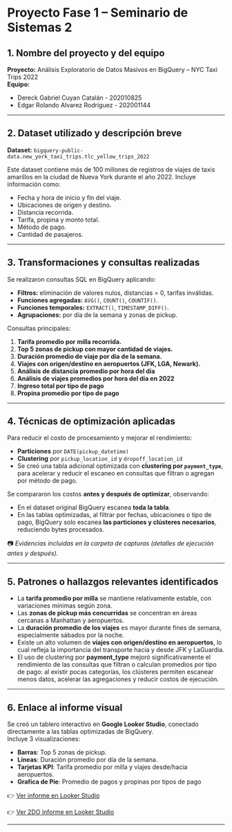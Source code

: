 # Proyecto Fase 1 – Seminario de Sistemas 2

## 1. Nombre del proyecto y del equipo
**Proyecto:** Análisis Exploratorio de Datos Masivos en BigQuery – NYC Taxi Trips 2022  
**Equipo:**  
- Dereck Gabriel Cuyan Catalán - 202010825 
- Edgar Rolando Alvarez Rodriguez - 202001144  
 

---

## 2. Dataset utilizado y descripción breve
**Dataset:** `bigquery-public-data.new_york_taxi_trips.tlc_yellow_trips_2022`  

Este dataset contiene más de 100 millones de registros de viajes de taxis amarillos en la ciudad de Nueva York durante el año 2022. Incluye información como:  
- Fecha y hora de inicio y fin del viaje.  
- Ubicaciones de origen y destino.  
- Distancia recorrida.  
- Tarifa, propina y monto total.  
- Método de pago.  
- Cantidad de pasajeros.  

---

## 3. Transformaciones y consultas realizadas
Se realizaron consultas SQL en BigQuery aplicando:  
- **Filtros:** eliminación de valores nulos, distancias = 0, tarifas inválidas.  
- **Funciones agregadas:** `AVG()`, `COUNT()`, `COUNTIF()`.  
- **Funciones temporales:** `EXTRACT()`, `TIMESTAMP_DIFF()`.  
- **Agrupaciones:** por día de la semana y zonas de pickup.  

Consultas principales:  
1. **Tarifa promedio por milla recorrida.**  
2. **Top 5 zonas de pickup con mayor cantidad de viajes.**  
3. **Duración promedio de viaje por día de la semana.**  
4. **Viajes con origen/destino en aeropuertos (JFK, LGA, Newark).**
5. **Análisis de distancia promedio por hora del día**
6. **Análisis de viajes promedios por hora del día en 2022**
7. **Ingreso total por tipo de pago** 
8. **Propina promedio por tipo de pago**

---
## 4. Técnicas de optimización aplicadas
Para reducir el costo de procesamiento y mejorar el rendimiento:  
- **Particiones** por `DATE(pickup_datetime)`  
- **Clustering** por `pickup_location_id` y `dropoff_location_id`  
- Se creó una tabla adicional optimizada con **clustering por `payment_type`**, para acelerar y reducir el escaneo en consultas que filtran o agregan por método de pago.

Se compararon los costos **antes y después de optimizar**, observando:  
- En el dataset original BigQuery escanea **toda la tabla**.  
- En las tablas optimizadas, al filtrar por fechas, ubicaciones o tipo de pago, BigQuery solo escanea **las particiones y clústeres necesarios**, reduciendo bytes procesados.  

📷 *Evidencias incluidas en la carpeta de capturas (detalles de ejecución antes y después).*

---

## 5. Patrones o hallazgos relevantes identificados
- La **tarifa promedio por milla** se mantiene relativamente estable, con variaciones mínimas según zona.  
- Las **zonas de pickup más concurridas** se concentran en áreas cercanas a Manhattan y aeropuertos.  
- La **duración promedio de los viajes** es mayor durante fines de semana, especialmente sábados por la noche.  
- Existe un alto volumen de **viajes con origen/destino en aeropuertos**, lo cual refleja la importancia del transporte hacia y desde JFK y LaGuardia.  
- El uso de clustering por **payment_type** mejoró significativamente el rendimiento de las consultas que filtran o calculan promedios por tipo de pago: al existir pocas categorías, los clústeres permiten escanear menos datos, acelerar las agregaciones y reducir costos de ejecución.

---

## 6. Enlace al informe visual
Se creó un tablero interactivo en **Google Looker Studio**, conectado directamente a las tablas optimizadas de BigQuery.  
Incluye 3 visualizaciones:  
- **Barras**: Top 5 zonas de pickup.  
- **Líneas**: Duración promedio por día de la semana.  
- **Tarjetas KPI**: Tarifa promedio por milla y viajes desde/hacia aeropuertos. 
- **Grafica de Pie**: Promedio de pagos y propinas por tipos de pago 

👉 [Ver informe en Looker Studio](https://lookerstudio.google.com/s/k-qhwzILB_8)  

👉 [Ver 2DO informe en Looker Studio](https://lookerstudio.google.com/reporting/414b4d61-6247-40a6-9480-385bbda11048)  



---
